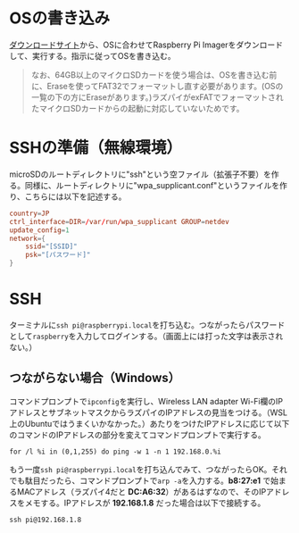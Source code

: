 # OSの書き込み
[ダウンロードサイト](https://www.raspberrypi.org/software/)から、OSに合わせてRaspberry Pi Imagerをダウンロードして、実行する。指示に従ってOSを書き込む。

> なお、64GB以上のマイクロSDカードを使う場合は、OSを書き込む前に、Eraseを使ってFAT32でフォーマットし直す必要があります。(OSの一覧の下の方にEraseがあります。)ラズパイがexFATでフォーマットされたマイクロSDカードからの起動に対応していないためです。

# SSHの準備（無線環境）
microSDのルートディレクトリに"ssh"という空ファイル（拡張子不要）を作る。同様に、ルートディレクトリに"wpa_supplicant.conf"というファイルを作り、こちらには以下を記述する。

```wpa_supplicant.conf
country=JP
ctrl_interface=DIR=/var/run/wpa_supplicant GROUP=netdev
update_config=1
network={
    ssid="[SSID]"
    psk="[パスワード]"
}
```

# SSH
ターミナルに`ssh pi@raspberrypi.local`を打ち込む。つながったらパスワードとして`raspberry`を入力してログインする。（画面上には打った文字は表示されない。）

## つながらない場合（Windows）
コマンドプロンプトで`ipconfig`を実行し、Wireless LAN adapter Wi-Fi欄のIPアドレスとサブネットマスクからラズパイのIPアドレスの見当をつける。（WSL上のUbuntuではうまくいかなかった。）あたりをつけたIPアドレスに応じて以下のコマンドのIPアドレスの部分を変えてコマンドプロンプトで実行する。

```
for /l %i in (0,1,255) do ping -w 1 -n 1 192.168.0.%i
```

もう一度`ssh pi@raspberrypi.local`を打ち込んでみて、つながったらOK。それでも駄目だったら、コマンドプロンプトで`arp -a`を入力する。**b8:27:e1** で始まるMACアドレス（ラズパイ4だと **DC:A6:32**）があるはずなので、そのIPアドレスをメモする。IPアドレスが **192.168.1.8** だった場合は以下で接続する。

```
ssh pi@192.168.1.8
```

